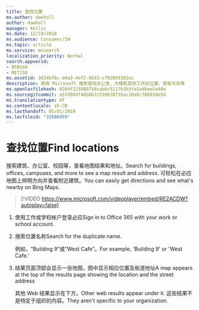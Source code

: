 ```yaml
---
title: 查找​​位置
ms.author: dawholl
author: dawholl
manager: kellis
ms.date: 12/19/2018
ms.audience: Consumer/IW
ms.topic: article
ms.service: mssearch
localization_priority: Normal
search.appverid:
- BFB160
- MET150
ms.assetid: 3d34bfbc-d4a3-4ef2-85d3-cf92835382ac
description: 使用 Microsoft 搜索查找办公室、大楼和其他工作区位置，获取方向等
ms.openlocfilehash: 8264f223808750cab6c5117b3b3fa1adbee5a40a
ms.sourcegitcommit: a5fd9d4f46bbb7c539630735ac16e0c786939e5d
ms.translationtype: HT
ms.contentlocale: zh-CN
ms.lasthandoff: 05/01/2019
ms.locfileid: "33508959"
---
```

# <a name="find-locations"></a><span data-ttu-id="66fa2-103">查找​​位置</span><span class="sxs-lookup"><span data-stu-id="66fa2-103">Find locations</span></span>

<span data-ttu-id="66fa2-104">搜索建筑、办公室、校园等，查看地图结果和地址。</span><span class="sxs-lookup"><span data-stu-id="66fa2-104">Search for buildings, offices, campuses, and more to see a map result and address.</span></span> <span data-ttu-id="66fa2-105">可轻松在必应地图上辨明方向并查看附近建筑。</span><span class="sxs-lookup"><span data-stu-id="66fa2-105">You can easily get directions and see what's nearby on Bing Maps.</span></span>

> [!VIDEO https://www.microsoft.com/videoplayer/embed/RE2ACDW?autoplay=false]
  
1. <span data-ttu-id="66fa2-106">使用工作或学校帐户登录必应</span><span class="sxs-lookup"><span data-stu-id="66fa2-106">Sign in to Office 365 with your work or school account.</span></span>
    
2. <span data-ttu-id="66fa2-107">搜索位置名称</span><span class="sxs-lookup"><span data-stu-id="66fa2-107">Search for the duplicate name.</span></span>
    
    <span data-ttu-id="66fa2-108">例如，“Building 9”或“West Cafe”。</span><span class="sxs-lookup"><span data-stu-id="66fa2-108">For example, 'Building 9' or 'West Cafe.'</span></span>
    
3. <span data-ttu-id="66fa2-109">结果页面顶部会显示一张地图，图中显示相应位置及街道地址</span><span class="sxs-lookup"><span data-stu-id="66fa2-109">A map appears at the top of the results page showing the location and the street address</span></span>
    
    <span data-ttu-id="66fa2-110">其他 Web 结果显示在下方。</span><span class="sxs-lookup"><span data-stu-id="66fa2-110">Other web results appear under it.</span></span> <span data-ttu-id="66fa2-111">这些结果不是特定于组织的内容。</span><span class="sxs-lookup"><span data-stu-id="66fa2-111">They aren't specific to your organization.</span></span>

  

